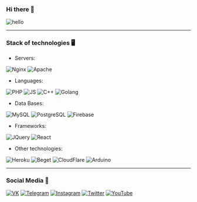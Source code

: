 ### Hi there 👋

![hello]([https://s3.gifyu.com/images/background.gif](https://media4.giphy.com/media/l19ipdY2pjK3d8Omtz/giphy.gif?cid=ecf05e47y2kl0x3t8h3vtwboiyy3y1ybiliaq3y0r6dfhbij&rid=giphy.gif&ct=g))

---
### Stack of technologies 🖥
* Servers:

![Nginx](https://img.shields.io/badge/-Nginx-7D4698?style=for-the-badge&logo=nginx&logoWidth=20&logoColor=ffffff&labelColor=663399) 
![Apache](https://img.shields.io/badge/-Apache-7D4698?style=for-the-badge&logo=apache&logoWidth=20&logoColor=ffffff&labelColor=663399)
* Languages:

![PHP](https://img.shields.io/badge/-PHP-7D4698?style=for-the-badge&logo=php&logoWidth=20&logoColor=ffffff&labelColor=663399)
![JS](https://img.shields.io/badge/-JavaScript-7D4698?style=for-the-badge&logo=javascript&logoWidth=20&logoColor=ffffff&labelColor=663399)
![C++](https://img.shields.io/badge/-C++-7D4698?style=for-the-badge&logo=c&logoWidth=20&logoColor=ffffff&labelColor=663399)
![Golang](https://img.shields.io/badge/-Golang-7D4698?style=for-the-badge&logo=go&logoWidth=20&logoColor=ffffff&labelColor=663399)
* Data Bases:

![MySQL](https://img.shields.io/badge/-MySQL-7D4698?style=for-the-badge&logo=mysql&logoWidth=20&logoColor=ffffff&labelColor=663399)
![PostgreSQL](https://img.shields.io/badge/-PostgreSQL-7D4698?style=for-the-badge&logo=postgresql&logoWidth=20&logoColor=ffffff&labelColor=663399)
![Firebase](https://img.shields.io/badge/-Firebase-7D4698?style=for-the-badge&logo=firebase&logoWidth=20&logoColor=ffffff&labelColor=663399)
* Frameworks: 

![JQuery](https://img.shields.io/badge/-JQuery-7D4698?style=for-the-badge&logo=jquery&logoWidth=20&logoColor=ffffff&labelColor=663399)
![React](https://img.shields.io/badge/-React_JS-7D4698?style=for-the-badge&logo=react&logoWidth=20&logoColor=ffffff&labelColor=663399)
* Other technologies:

![Heroku](https://img.shields.io/badge/-Heroku-7D4698?style=for-the-badge&logo=heroku&logoWidth=20&logoColor=ffffff&labelColor=663399)
![Beget](https://img.shields.io/badge/-Beget-7D4698?style=for-the-badge&logo=beget&logoWidth=20&logoColor=ffffff&labelColor=663399)
![CloudFlare](https://img.shields.io/badge/-CloudFlare-7D4698?style=for-the-badge&logo=cloudflare&logoWidth=20&logoColor=ffffff&labelColor=663399)
![Arduino](https://img.shields.io/badge/-Arduino-7D4698?style=for-the-badge&logo=arduino&logoWidth=20&logoColor=ffffff&labelColor=663399)

---
### Social Media 🧨
[![VK](https://img.shields.io/badge/-VK-663399?style=for-the-badge&logo=vk&logoWidth=20)](https://vk.com/pakhmutov2)
[![Telegram](https://img.shields.io/badge/-Telegram-663399?style=for-the-badge&logo=telegram&logoWidth=20)](https://t.me/yaroslavhub)
[![Instagram](https://img.shields.io/badge/-Instagram-663399?style=for-the-badge&logo=instagram&logoWidth=20)](https://www.instagram.com/_michaeeel__14)
[![Twitter](https://img.shields.io/badge/-Twitter-663399?style=for-the-badge&logo=twitter&logoWidth=20)](https://twitter.com)
[![YouTube](https://img.shields.io/badge/-YouTube-663399?style=for-the-badge&logo=youtube&logoWidth=20&logoColor=FF0000)](https://www.youtube.com/channel/UCSRYcaeWABeggHYkLbcfzww)

<!--
**yaroslav-hub/yaroslav-hub** is a ✨ _special_ ✨ repository because its `README.md` (this file) appears on your GitHub profile.

Here are some ideas to get you started:

- 🔭 I’m currently working on ...
- 🌱 I’m currently learning ...
- 👯 I’m looking to collaborate on ...
- 🤔 I’m looking for help with ...
- 💬 Ask me about ...
- 📫 How to reach me: ...
- 😄 Pronouns: ...
- ⚡ Fun fact: ...
-->
